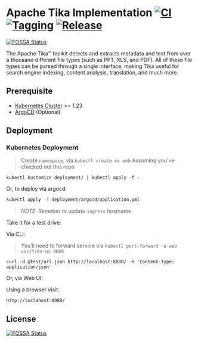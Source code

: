# Apache Tika Implementation [![CI](https://github.com/saidsef/faas-convert-to-text/actions/workflows/docker.yml/badge.svg)](#deployment) [![Tagging](https://github.com/saidsef/faas-convert-to-text/actions/workflows/tagging.yml/badge.svg)](#deployment) [![Release](https://github.com/saidsef/faas-convert-to-text/actions/workflows/release.yml/badge.svg)](#deployment)
[![FOSSA Status](https://app.fossa.com/api/projects/git%2Bgithub.com%2Fsaidsef%2Ftika-document-to-text.svg?type=shield)](https://app.fossa.com/projects/git%2Bgithub.com%2Fsaidsef%2Ftika-document-to-text?ref=badge_shield)

The Apache Tika™ toolkit detects and extracts metadata and text from over a thousand different file types (such as PPT, XLS, and PDF). All of these file types can be parsed through a single interface, making Tika useful for search engine indexing, content analysis, translation, and much more.

## Prerequisite

- [Kubernetes Cluster](https://kubernetes.io/docs/tutorials/) >= 1.23
- [ArgoCD](https://argoproj.github.io/argo-cd/) (Optional)

## Deployment

### Kubernetes Deployment

> Create `namespace`, via `kubectl create ns web`
> Assuming you've checked out this repo

```shell
kubectl kustomize deployment/ | kubectl apply -f -
```

Or, to deploy via argocd:

```bash
kubectl apply -f deployment/argocd/application.yml
```

> *NOTE:* Remeber to update `Ingress` hostname

Take it for a test drive:

Via CLI:

> You'll need to forward service via `kubectl port-forward -n web svc/tika-ui 8080`

```shell
curl -d @test/url.json http://localhost:8080/ -H 'Content-Type: application/json'
```

Or, via Web UI:

Using a browser visit:

```shell
http://loclahost:8080/
```


## License
[![FOSSA Status](https://app.fossa.com/api/projects/git%2Bgithub.com%2Fsaidsef%2Ftika-document-to-text.svg?type=large)](https://app.fossa.com/projects/git%2Bgithub.com%2Fsaidsef%2Ftika-document-to-text?ref=badge_large)